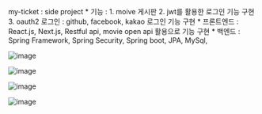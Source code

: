 my-ticket : side project 
    * 기능 :
        1. moive 게시판
        2. jwt를 활용한 로그인 기능 구현
        3. oauth2 로그인 : github, facebook, kakao 로그인 기능 구현
    * 프론트엔드
      : React.js, Next.js, Restful api, movie open api 활용으로 기능 구현 
    * 백엔드
      : Spring Framework, Spring Security, Spring boot, JPA, MySql, 

![image](https://github.com/dahun428-fx/my-ticket/assets/70366042/7fc477b5-aa85-4cc3-b2c9-bb8c4d06c4ca)

![image](https://github.com/dahun428-fx/my-ticket/assets/70366042/987d9a7d-9ac7-4d7f-be20-4cdad5dd6e3b)

![image](https://github.com/dahun428-fx/my-ticket/assets/70366042/1103391c-990a-46dd-97ed-3992ef5f7c99)

![image](https://github.com/dahun428-fx/my-ticket/assets/70366042/5d2e1f6b-6346-4f4c-834b-53ec82063f9a)
